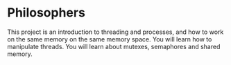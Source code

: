 # Philosophers
This project is an introduction to threading and processes, and how to work on the same memory on the same memory space. You will learn how to manipulate threads. You will learn about mutexes, semaphores and shared memory.
